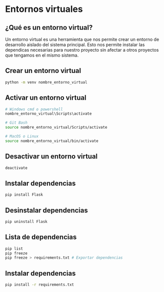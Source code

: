 # Entornos virtuales

## ¿Qué es un entorno virtual?
Un entorno virtual es una herramienta que nos permite crear un entorno de desarrollo aislado del sistema principal. Esto nos permite instalar las dependicas necesarias para nuestro proyecto sin afectar a otros proyectos que tengamos en el mismo sistema.

## Crear un entorno virtual

```bash
python -m venv nombre_entorno_virtual
```

## Activar un entorno virtual

```bash
# Windows cmd o powershell
nombre_entorno_virtual\Scripts\activate

# Git Bash
source nombre_entorno_virtual/Scripts/activate

# MacOS o Linux
source nombre_entorno_virtual/bin/activate
```

## Desactivar un entorno virtual

```bash
deactivate
```

## Instalar dependencias

```bash
pip install Flask
```

## Desinstalar dependencias

```bash
pip uninstall Flask
```

## Lista de dependencias

```bash
pip list
pip freeze
pip freeze > requirements.txt # Exportar dependencias
```

## Instalar dependencias

```bash
pip install -r requirements.txt
```
